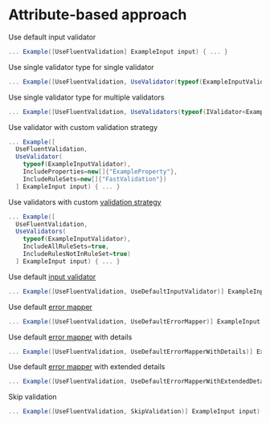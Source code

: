 # Attribute-based approach

Use default input validator

```cs
... Example([UseFluentValidation] ExampleInput input) { ... }
```

Use single validator type for single validator

```cs
... Example([UseFluentValidation, UseValidator(typeof(ExampleInputValidator))] ExampleInput input) { ... }
```

Use single validator type for multiple validators

```cs
... Example([UseFluentValidation, UseValidators(typeof(IValidator<ExampleInput>))] ExampleInput input) { ... }
```

Use validator with custom validation strategy

```cs
... Example([
  UseFluentValidation,
  UseValidator(
    typeof(ExampleInputValidator),
    IncludeProperties=new[]{"ExampleProperty"},
    IncludeRuleSets=new[]{"FastValidation"})
  ] ExampleInput input) { ... }
```

Use validators with custom [validation strategy](validation-strategies.md)

```cs
... Example([
  UseFluentValidation,
  UseValidators(
    typeof(ExampleInputValidator),
    IncludeAllRuleSets=true,
    IncludeRulesNotInRuleSet=true)
  ] ExampleInput input) { ... }
```

Use default [input validator](input-validators.md)

```cs
... Example([UseFluentValidation, UseDefaultInputValidator)] ExampleInput input) { ... }
```

Use default [error mapper](error-mappers.md)

```cs
... Example([UseFluentValidation, UseDefaultErrorMapper)] ExampleInput input) { ... }
```

Use default [error mapper](error-mappers.md) with details

```cs
... Example([UseFluentValidation, UseDefaultErrorMapperWithDetails)] ExampleInput input) { ... }
```

Use default [error mapper](error-mappers.md) with extended details

```cs
... Example([UseFluentValidation, UseDefaultErrorMapperWithExtendedDetails)] ExampleInput input) { ... }
```

Skip validation

```cs
... Example([UseFluentValidation, SkipValidation)] ExampleInput input) { ... }
```
